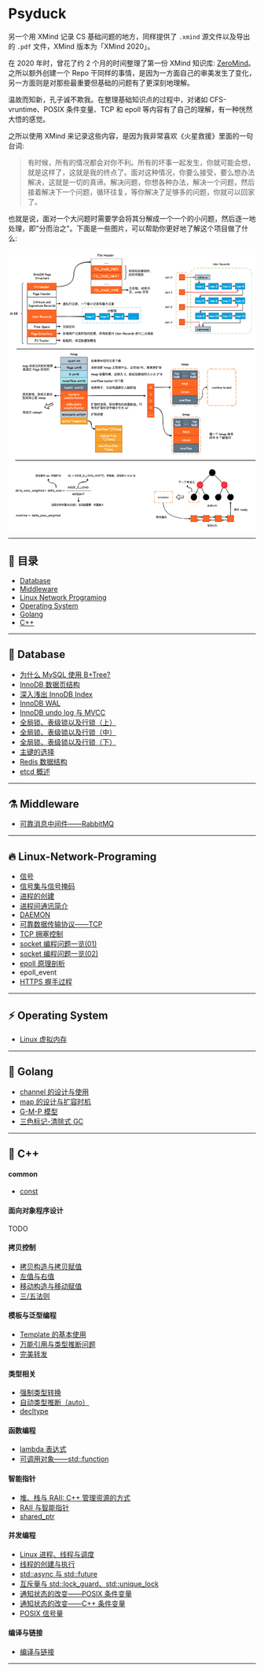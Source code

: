 
# Psyduck

另一个用 XMind 记录 CS 基础问题的地方，同样提供了 `.xmind` 源文件以及导出的 `.pdf` 文件，XMind 版本为「XMind 2020」。

在 2020 年时，曾花了约 2 个月的时间整理了第一份 XMind 知识库: [ZeroMind](https://github.com/SmartKeyerror/ZeroMind)。
之所以额外创建一个 Repo 干同样的事情，是因为一方面自己的审美发生了变化，另一方面则是对那些最重要但基础的问题有了更深刻地理解。

温故而知新，孔子诚不欺我。在整理基础知识点的过程中，对诸如 CFS-vruntime、POSIX 条件变量、TCP 和 epoll 等内容有了自己的理解，有一种恍然大悟的感觉。

之所以使用 XMind 来记录这些内容，是因为我非常喜欢《火星救援》里面的一句台词:

> 有时候，所有的情况都会对你不利。所有的坏事一起发生，你就可能会想，就是这样了，这就是我的终点了。面对这种情况，你要么接受，要么想办法解决，这就是一切的真谛。解决问题，你想各种办法，解决一个问题，然后接着解决下一个问题，循环往复，等你解决了足够多的问题，你就可以回家了。

也就是说，面对一个大问题时需要学会将其分解成一个一个的小问题，然后逐一地处理，即"分而治之"。下面是一些图片，可以帮助你更好地了解这个项目做了什么:

![](Psyduck.png)

------


## :high_brightness: 目录

- [Database](#bento-Database)
- [Middleware](#alembic-middleware)
- [Linux Network Programing](#fire-Linux-Network-Programing)
- [Operating System](#zap-Operating-System)
- [Golang](#paw_prints-Golang)
- [C++](#telescope-C++)

------

## :bento: Database

- [为什么 MySQL 使用 B+Tree?](https://smartkeyerror.oss-cn-shenzhen.aliyuncs.com/Phyduck/database/%E4%B8%BA%E4%BB%80%E4%B9%88MySQL%E4%BD%BF%E7%94%A8B%2BTree.pdf)
- [InnoDB 数据页结构](https://smartkeyerror.oss-cn-shenzhen.aliyuncs.com/Phyduck/database/InnoDB-Page.pdf)
- [深入浅出 InnoDB Index](https://smartkeyerror.oss-cn-shenzhen.aliyuncs.com/Phyduck/database/%E6%B7%B1%E5%85%A5%E6%B5%85%E5%87%BA%20InnoDB%20Index.pdf)
- [InnoDB WAL](https://smartkeyerror.oss-cn-shenzhen.aliyuncs.com/Phyduck/database/InnoDB-WAL.pdf)
- [InnoDB undo log 与 MVCC](https://smartkeyerror.oss-cn-shenzhen.aliyuncs.com/Phyduck/database/InnoDB-undo-log%E4%B8%8EMVCC.pdf)
- [全局锁、表级锁以及行锁（上）](https://smartkeyerror.oss-cn-shenzhen.aliyuncs.com/Phyduck/database/%E5%85%A8%E5%B1%80%E9%94%81%E3%80%81%E8%A1%A8%E7%BA%A7%E9%94%81%E4%BB%A5%E5%8F%8A%E8%A1%8C%E9%94%81%EF%BC%88%E4%B8%8A%EF%BC%89.pdf)
- [全局锁、表级锁以及行锁（中）](https://smartkeyerror.oss-cn-shenzhen.aliyuncs.com/Phyduck/database/%E5%85%A8%E5%B1%80%E9%94%81%E3%80%81%E8%A1%A8%E7%BA%A7%E9%94%81%E4%BB%A5%E5%8F%8A%E8%A1%8C%E9%94%81%EF%BC%88%E4%B8%AD%EF%BC%89.pdf)
- [全局锁、表级锁以及行锁（下）](https://smartkeyerror.oss-cn-shenzhen.aliyuncs.com/Phyduck/database/%E5%85%A8%E5%B1%80%E9%94%81%E3%80%81%E8%A1%A8%E7%BA%A7%E9%94%81%E4%BB%A5%E5%8F%8A%E8%A1%8C%E9%94%81%EF%BC%88%E4%B8%8B%EF%BC%89.pdf)
- [主键的选择](https://smartkeyerror.oss-cn-shenzhen.aliyuncs.com/Phyduck/database/%E4%B8%BB%E9%94%AE%E7%9A%84%E9%80%89%E6%8B%A9.pdf)
- [Redis 数据结构](https://smartkeyerror.oss-cn-shenzhen.aliyuncs.com/Phyduck/database/Redis%E6%95%B0%E6%8D%AE%E7%BB%93%E6%9E%84.pdf)
- [etcd 概述](https://smartkeyerror.oss-cn-shenzhen.aliyuncs.com/Phyduck/database/etcd%E6%A6%82%E8%BF%B0.pdf)

------

## :alembic: Middleware

- [可靠消息中间件——RabbitMQ](https://smartkeyerror.oss-cn-shenzhen.aliyuncs.com/Phyduck/middleware/RabbitMQ.pdf)

------

## :fire: Linux-Network-Programing

- [信号](https://smartkeyerror.oss-cn-shenzhen.aliyuncs.com/Phyduck/linux-network/%E4%BF%A1%E5%8F%B7.pdf)
- [信号集与信号掩码](https://smartkeyerror.oss-cn-shenzhen.aliyuncs.com/Phyduck/linux-network/%E4%BF%A1%E5%8F%B7%E9%9B%86%E4%B8%8E%E4%BF%A1%E5%8F%B7%E6%8E%A9%E7%A0%81.pdf)
- [进程的创建](https://smartkeyerror.oss-cn-shenzhen.aliyuncs.com/Phyduck/linux-network/%E8%BF%9B%E7%A8%8B%E7%9A%84%E5%88%9B%E5%BB%BA.pdf)
- [进程间通讯简介](https://smartkeyerror.oss-cn-shenzhen.aliyuncs.com/Phyduck/linux-network/%E8%BF%9B%E7%A8%8B%E9%97%B4%E9%80%9A%E8%AE%AF%E7%AE%80%E4%BB%8B.pdf)
- [DAEMON](https://smartkeyerror.oss-cn-shenzhen.aliyuncs.com/Phyduck/linux-network/DAEMON.pdf)
- [可靠数据传输协议——TCP](https://smartkeyerror.oss-cn-shenzhen.aliyuncs.com/Phyduck/linux-network/%E5%8F%AF%E9%9D%A0%E4%BC%A0%E8%BE%93%E5%8D%8F%E8%AE%AE%E2%80%94TCP.pdf)
- [TCP 拥塞控制](https://smartkeyerror.oss-cn-shenzhen.aliyuncs.com/Phyduck/linux-network/TCP%E6%8B%A5%E5%A1%9E%E6%8E%A7%E5%88%B6.pdf)
- [socket 编程问题一览(01)](https://smartkeyerror.oss-cn-shenzhen.aliyuncs.com/Phyduck/linux-network/socket%20%E7%BC%96%E7%A8%8B%E9%97%AE%E9%A2%98%E4%B8%80%E8%A7%88%2801%29.pdf)
- [socket 编程问题一览(02)](https://smartkeyerror.oss-cn-shenzhen.aliyuncs.com/Phyduck/linux-network/socket%20%E7%BC%96%E7%A8%8B%E9%97%AE%E9%A2%98%E4%B8%80%E8%A7%88%2802%29.pdf)
- [epoll 原理剖析](https://smartkeyerror.oss-cn-shenzhen.aliyuncs.com/Phyduck/linux-network/epoll%20%E5%8E%9F%E7%90%86%E5%89%96%E6%9E%90.pdf)
- epoll_event
- [HTTPS 握手过程](https://smartkeyerror.oss-cn-shenzhen.aliyuncs.com/Phyduck/linux-network/HTTPS.pdf)

------

## :zap: Operating System

- [Linux 虚拟内存](https://smartkeyerror.oss-cn-shenzhen.aliyuncs.com/Phyduck/operating-system/Linux-Virtual-Memory.pdf)

------

## :paw_prints: Golang

- [channel 的设计与使用](https://smartkeyerror.oss-cn-shenzhen.aliyuncs.com/Phyduck/golang/channel.pdf)
- [map 的设计与扩容时机](https://smartkeyerror.oss-cn-shenzhen.aliyuncs.com/Phyduck/golang/map.pdf)
- [G-M-P 模型](https://smartkeyerror.oss-cn-shenzhen.aliyuncs.com/Phyduck/golang/G-M-P%E6%A8%A1%E5%9E%8B.pdf)
- [三色标记-清除式 GC](https://smartkeyerror.oss-cn-shenzhen.aliyuncs.com/Phyduck/golang/GC.pdf)

------

## :telescope: C++

#### common

- [const](https://smartkeyerror.oss-cn-shenzhen.aliyuncs.com/Phyduck/c%2B%2B/common/1.%20const.pdf)

#### 面向对象程序设计

TODO

#### 拷贝控制

- [拷贝构造与拷贝赋值](https://smartkeyerror.oss-cn-shenzhen.aliyuncs.com/Phyduck/c%2B%2B/copy-control/1.%20%E6%8B%B7%E8%B4%9D%E6%9E%84%E9%80%A0%E4%B8%8E%E6%8B%B7%E8%B4%9D%E8%B5%8B%E5%80%BC.pdf)
- [左值与右值](https://smartkeyerror.oss-cn-shenzhen.aliyuncs.com/Phyduck/c%2B%2B/copy-control/2.%20%E5%B7%A6%E5%80%BC%E4%B8%8E%E5%8F%B3%E5%80%BC.pdf)
- [移动构造与移动赋值](https://smartkeyerror.oss-cn-shenzhen.aliyuncs.com/Phyduck/c%2B%2B/copy-control/3.%20%E7%A7%BB%E5%8A%A8%E6%9E%84%E9%80%A0%E4%B8%8E%E7%A7%BB%E5%8A%A8%E8%B5%8B%E5%80%BC.pdf)
- [三/五法则](https://smartkeyerror.oss-cn-shenzhen.aliyuncs.com/Phyduck/c%2B%2B/copy-control/4.%20%E4%B8%89%E4%BA%94%E6%B3%95%E5%88%99.pdf)

#### 模板与泛型编程

- [Template 的基本使用](https://smartkeyerror.oss-cn-shenzhen.aliyuncs.com/Phyduck/c%2B%2B/template/1.%20Template.pdf)
- [万能引用与类型推断问题](https://smartkeyerror.oss-cn-shenzhen.aliyuncs.com/Phyduck/c%2B%2B/template/2.%20%E4%B8%87%E8%83%BD%E5%BC%95%E7%94%A8%E4%B8%8E%E7%B1%BB%E5%9E%8B%E6%8E%A8%E6%96%AD%E9%97%AE%E9%A2%98.pdf)
- [完美转发](https://smartkeyerror.oss-cn-shenzhen.aliyuncs.com/Phyduck/c%2B%2B/template/3.%20%E5%AE%8C%E7%BE%8E%E8%BD%AC%E5%8F%91.pdf)

#### 类型相关

- [强制类型转换](https://smartkeyerror.oss-cn-shenzhen.aliyuncs.com/Phyduck/c%2B%2B/type/1.%20%E5%BC%BA%E5%88%B6%E7%B1%BB%E5%9E%8B%E8%BD%AC%E6%8D%A2.pdf)
- [自动类型推断（auto）](https://smartkeyerror.oss-cn-shenzhen.aliyuncs.com/Phyduck/c%2B%2B/type/2.%20%E8%87%AA%E5%8A%A8%E7%B1%BB%E5%9E%8B%E6%8E%A8%E6%96%AD%EF%BC%88auto%EF%BC%89.pdf)
- [decltype](https://smartkeyerror.oss-cn-shenzhen.aliyuncs.com/Phyduck/c%2B%2B/type/3.%20decltype.pdf)

#### 函数编程

- [lambda 表达式](https://smartkeyerror.oss-cn-shenzhen.aliyuncs.com/Phyduck/c%2B%2B/functional/1.%20lambda%20%E8%A1%A8%E8%BE%BE%E5%BC%8F.pdf)
- [可调用对象——std::function](https://smartkeyerror.oss-cn-shenzhen.aliyuncs.com/Phyduck/c%2B%2B/functional/2.%20%E5%8F%AF%E8%B0%83%E7%94%A8%E5%AF%B9%E8%B1%A1%20function.pdf)

#### 智能指针

- [堆、栈与 RAII: C++ 管理资源的方式](https://smartkeyerror.oss-cn-shenzhen.aliyuncs.com/Phyduck/c%2B%2B/smart-ptr/1.%20%E5%A0%86%E3%80%81%E6%A0%88%E4%B8%8E%20RAII%20%3A%20C%2B%2B%20%E7%AE%A1%E7%90%86%E8%B5%84%E6%BA%90%E7%9A%84%E6%96%B9%E5%BC%8F.pdf)
- [RAII 与智能指针](https://smartkeyerror.oss-cn-shenzhen.aliyuncs.com/Phyduck/c%2B%2B/smart-ptr/2.%20RAII%E4%B8%8E%E6%99%BA%E8%83%BD%E6%8C%87%E9%92%88.pdf)
- [shared_ptr](https://smartkeyerror.oss-cn-shenzhen.aliyuncs.com/Phyduck/c%2B%2B/smart-ptr/3.%20shared_ptr.pdf)

#### 并发编程

- [Linux 进程、线程与调度](https://smartkeyerror.oss-cn-shenzhen.aliyuncs.com/Phyduck/c%2B%2B/concurrent/1.%20Linux%20%E8%BF%9B%E7%A8%8B%E3%80%81%E7%BA%BF%E7%A8%8B%E4%B8%8E%E8%B0%83%E5%BA%A6.pdf)
- [线程的创建与执行](https://smartkeyerror.oss-cn-shenzhen.aliyuncs.com/Phyduck/c%2B%2B/concurrent/2.%20%E7%BA%BF%E7%A8%8B%E7%9A%84%E5%88%9B%E5%BB%BA%E4%B8%8E%E6%89%A7%E8%A1%8C.pdf)
- [std::async 与 std::future](https://smartkeyerror.oss-cn-shenzhen.aliyuncs.com/Phyduck/c%2B%2B/concurrent/3.%20async%E4%B8%8Efuture.pdf)
- [互斥量与 std::lock_guard、std::unique_lock](https://smartkeyerror.oss-cn-shenzhen.aliyuncs.com/Phyduck/c%2B%2B/concurrent/4.%20%E4%BA%92%E6%96%A5%E9%87%8F%E3%80%81lock_guard%E4%B8%8Eunique_lock.pdf)
- [通知状态的改变——POSIX 条件变量](https://smartkeyerror.oss-cn-shenzhen.aliyuncs.com/Phyduck/c%2B%2B/concurrent/5.%20%E9%80%9A%E7%9F%A5%E7%8A%B6%E6%80%81%E7%9A%84%E6%94%B9%E5%8F%98%E2%80%94POSIX%E6%9D%A1%E4%BB%B6%E5%8F%98%E9%87%8F.pdf)
- [通知状态的改变——C++ 条件变量](https://smartkeyerror.oss-cn-shenzhen.aliyuncs.com/Phyduck/c%2B%2B/concurrent/6.%20%E9%80%9A%E7%9F%A5%E7%8A%B6%E6%80%81%E7%9A%84%E6%94%B9%E5%8F%98%E2%80%94C%2B%2B%E6%9D%A1%E4%BB%B6%E5%8F%98%E9%87%8F.pdf)
- [POSIX 信号量](https://smartkeyerror.oss-cn-shenzhen.aliyuncs.com/Phyduck/c%2B%2B/concurrent/7.%20POSIX%20%E4%BF%A1%E5%8F%B7%E9%87%8F.pdf)

#### 编译与链接

- [编译与链接](https://smartkeyerror.oss-cn-shenzhen.aliyuncs.com/Phyduck/c%2B%2B/compile/1.%20%E7%BC%96%E8%AF%91%E4%B8%8E%E9%93%BE%E6%8E%A5.pdf)

------

